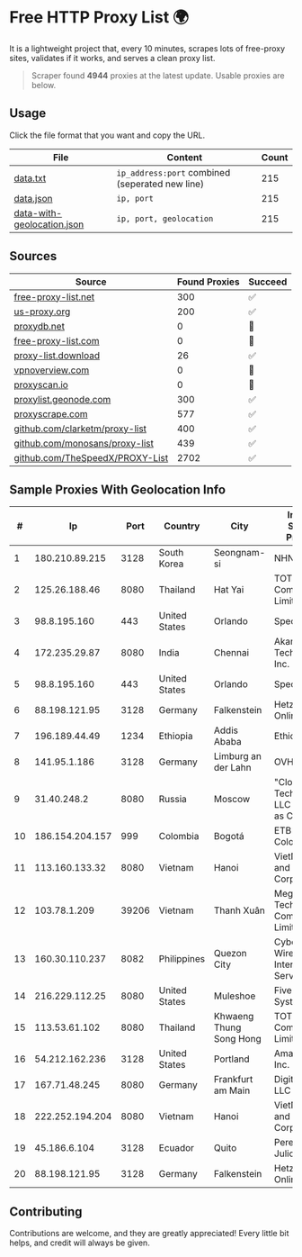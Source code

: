 
# Free HTTP Proxy List 🌍

It is a lightweight project that, every 10 minutes, scrapes lots of free-proxy sites, validates if it works, and serves a clean proxy list.


> Scraper found **4944** proxies at the latest update. Usable proxies are below.

## Usage

Click the file format that you want and copy the URL.


|File|Content|Count|
|----|-------|-----|
|[data.txt](https://raw.githubusercontent.com/themiralay/Proxy-List-World/master/data.txt)|`ip_address:port` combined (seperated new line)|215|
|[data.json](https://raw.githubusercontent.com/themiralay/Proxy-List-World/master/data.json)|`ip, port`|215|
|[data-with-geolocation.json](https://raw.githubusercontent.com/themiralay/Proxy-List-World/master/data-with-geolocation.json)|`ip, port, geolocation`|215|

## Sources

|Source|Found Proxies|Succeed|
|------|-------------|-------|
|[free-proxy-list.net](https://free-proxy-list.net)|300|✅|
|[us-proxy.org](https://www.us-proxy.org)|200|✅|
|[proxydb.net](http://proxydb.net)|0|🚫|
|[free-proxy-list.com](https://free-proxy-list.com/?page=&port=&type%5B%5D=http&type%5B%5D=https&up_time=0&search=Search)|0|🚫|
|[proxy-list.download](https://www.proxy-list.download/HTTP)|26|✅|
|[vpnoverview.com](https://vpnoverview.com/privacy/anonymous-browsing/free-proxy-servers)|0|🚫|
|[proxyscan.io](https://www.proxyscan.io)|0|🚫|
|[proxylist.geonode.com](https://proxylist.geonode.com/api/proxy-list?limit=300&page=1&sort_by=lastChecked&sort_type=desc&protocols=http,https)|300|✅|
|[proxyscrape.com](https://api.proxyscrape.com/v2/?request=displayproxies&protocol=http&timeout=10000&country=all&ssl=all&anonymity=all)|577|✅|
|[github.com/clarketm/proxy-list](https://raw.githubusercontent.com/clarketm/proxy-list/master/proxy-list-raw.txt)|400|✅|
|[github.com/monosans/proxy-list](https://raw.githubusercontent.com/monosans/proxy-list/main/proxies/http.txt)|439|✅|
|[github.com/TheSpeedX/PROXY-List](https://raw.githubusercontent.com/TheSpeedX/PROXY-List/master/http.txt)|2702|✅|


## Sample Proxies With Geolocation Info

|#|Ip|Port|Country|City|Internet Service Provider|
|-|--|----|-------|----|-------------------------|
|1|180.210.89.215|3128|South Korea|Seongnam-si|NHNCLOUD|
|2|125.26.188.46|8080|Thailand|Hat Yai|TOT Public Company Limited|
|3|98.8.195.160|443|United States|Orlando|Spectrum|
|4|172.235.29.87|8080|India|Chennai|Akamai Technologies, Inc.|
|5|98.8.195.160|443|United States|Orlando|Spectrum|
|6|88.198.121.95|3128|Germany|Falkenstein|Hetzner Online GmbH|
|7|196.189.44.49|1234|Ethiopia|Addis Ababa|Ethiotelecom|
|8|141.95.1.186|3128|Germany|Limburg an der Lahn|OVH SAS|
|9|31.40.248.2|8080|Russia|Moscow|"Cloud Technologies" LLC trading as Cloud.ru|
|10|186.154.204.157|999|Colombia|Bogotá|ETB - Colombia|
|11|113.160.133.32|8080|Vietnam|Hanoi|VietNam Post and Telecom Corporation|
|12|103.78.1.209|39206|Vietnam|Thanh Xuân|Megacore Technology Company Limited|
|13|160.30.110.237|8082|Philippines|Quezon City|Cyber Peers Wireless Internet Services Co.|
|14|216.229.112.25|8080|United States|Muleshoe|Five Area Systems, LLC|
|15|113.53.61.102|8080|Thailand|Khwaeng Thung Song Hong|TOT Public Company Limited|
|16|54.212.162.236|3128|United States|Portland|Amazon.com, Inc.|
|17|167.71.48.245|8080|Germany|Frankfurt am Main|DigitalOcean, LLC|
|18|222.252.194.204|8080|Vietnam|Hanoi|VietNam Post and Telecom Corporation|
|19|45.186.6.104|3128|Ecuador|Quito|Perez Tito Julio Cesar|
|20|88.198.121.95|3128|Germany|Falkenstein|Hetzner Online GmbH|



## Contributing

Contributions are welcome, and they are greatly appreciated! Every
little bit helps, and credit will always be given.

